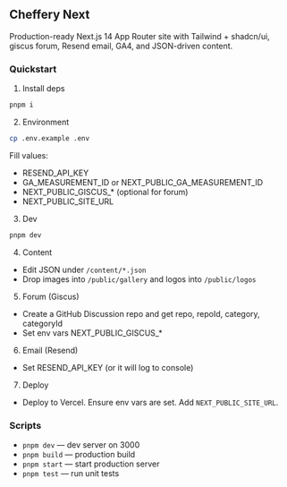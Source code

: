 ## Cheffery Next

Production-ready Next.js 14 App Router site with Tailwind + shadcn/ui, giscus forum, Resend email, GA4, and JSON-driven content.

### Quickstart

1) Install deps

```bash
pnpm i
```

2) Environment

```bash
cp .env.example .env
```
Fill values:
- RESEND_API_KEY
- GA_MEASUREMENT_ID or NEXT_PUBLIC_GA_MEASUREMENT_ID
- NEXT_PUBLIC_GISCUS_* (optional for forum)
- NEXT_PUBLIC_SITE_URL

3) Dev

```bash
pnpm dev
```

4) Content
- Edit JSON under `/content/*.json`
- Drop images into `/public/gallery` and logos into `/public/logos`

5) Forum (Giscus)
- Create a GitHub Discussion repo and get repo, repoId, category, categoryId
- Set env vars NEXT_PUBLIC_GISCUS_*

6) Email (Resend)
- Set RESEND_API_KEY (or it will log to console)

7) Deploy
- Deploy to Vercel. Ensure env vars are set. Add `NEXT_PUBLIC_SITE_URL`.

### Scripts
- `pnpm dev` — dev server on 3000
- `pnpm build` — production build
- `pnpm start` — start production server
- `pnpm test` — run unit tests


